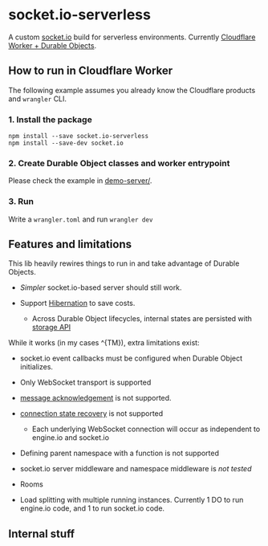 # socket.io-serverless

A custom [socket.io](https://socket.io/) build for serverless environments. Currently [Cloudflare Worker + Durable Objects](https://developers.cloudflare.com/durable-objects/).

## How to run in Cloudflare Worker

The following example assumes you already know the Cloudflare products and `wrangler` CLI.

### 1. Install the package

```
npm install --save socket.io-serverless
npm install --save-dev socket.io
```

### 2. Create Durable Object classes and worker entrypoint

Please check the example in [demo-server/](demo-server/).

### 3. Run

Write a `wrangler.toml` and run `wrangler dev`

## Features and limitations

This lib heavily rewires things to run in and take advantage of Durable Objects.

- *Simpler* socket.io-based server should still work.

- Support [Hibernation](https://developers.cloudflare.com/durable-objects/examples/websocket-hibernation-server/) to save costs.
    - Across Durable Object lifecycles, internal states are persisted with [storage API](https://developers.cloudflare.com/durable-objects/api/storage-api/)

<!-- [Alarm](https://developers.cloudflare.com/durable-objects/api/alarms/) -->

While it works (in my cases ^{TM}), extra limitations exist:

- socket.io event callbacks must be configured when Durable Object initializes.

<!-- otherwise they won't be recovered after hibernation -->

- Only WebSocket transport is supported

- [message acknowledgement](https://socket.io/docs/v4/emitting-events/#acknowledgements) is not supported. <!-- TODO really? -->

- [connection state recovery](https://socket.io/docs/v4/tutorial/step-6) is not supported
    - Each underlying WebSocket connection will occur as independent to engine.io and socket.io

- Defining parent namespace with a function is not supported

- socket.io server middleware and namespace middleware is *not tested*

 <!-- Allowing so would make it impossible to hydrate in new DO lifetime // TODO: really? -->

- Rooms

- Load splitting with multiple running instances. Currently 1 DO to run engine.io code, and 1 to run socket.io code.

<!-- Unlike other harder limitations the last 2 should be doable. I just don't have a plan yet -->

<!-- less important ?

- engine.io server middleware

-->

## Internal stuff
